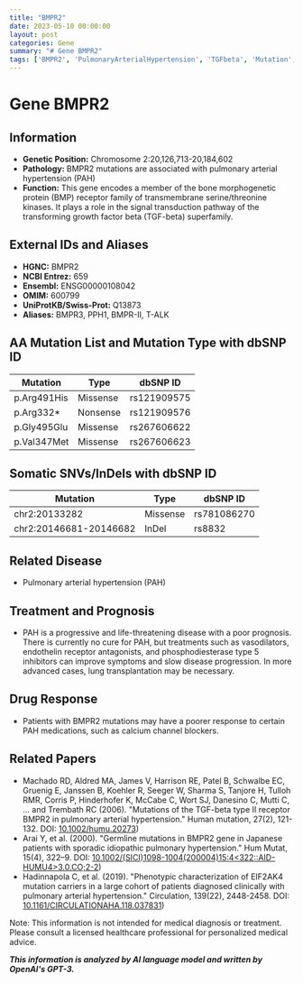 ```yaml
---
title: "BMPR2"
date: 2023-05-10 00:00:00
layout: post
categories: Gene
summary: "# Gene BMPR2"
tags: ['BMPR2', 'PulmonaryArterialHypertension', 'TGFbeta', 'Mutation', 'DrugResponse', 'Treatment', 'Prognosis', 'GeneticInformation']
---
```


# Gene BMPR2

## Information

- **Genetic Position:** Chromosome 2:20,126,713-20,184,602
- **Pathology:** BMPR2 mutations are associated with pulmonary arterial hypertension (PAH)
- **Function:** This gene encodes a member of the bone morphogenetic protein (BMP) receptor family of transmembrane serine/threonine kinases. It plays a role in the signal transduction pathway of the transforming growth factor beta (TGF-beta) superfamily.

## External IDs and Aliases

- **HGNC:** BMPR2
- **NCBI Entrez:** 659
- **Ensembl:** ENSG00000108042
- **OMIM:** 600799
- **UniProtKB/Swiss-Prot:** Q13873
- **Aliases:** BMPR3, PPH1, BMPR-II, T-ALK

## AA Mutation List and Mutation Type with dbSNP ID

|Mutation|Type|dbSNP ID|
|--------|----|--------|
|p.Arg491His|Missense|rs121909575|
|p.Arg332*|Nonsense|rs121909576|
|p.Gly495Glu|Missense|rs267606622|
|p.Val347Met|Missense|rs267606623|

## Somatic SNVs/InDels with dbSNP ID

|Mutation|Type|dbSNP ID|
|--------|----|--------|
|chr2:20133282|Missense|rs781086270|
|chr2:20146681-20146682|InDel|rs8832|

## Related Disease

- Pulmonary arterial hypertension (PAH)

## Treatment and Prognosis

- PAH is a progressive and life-threatening disease with a poor prognosis. There is currently no cure for PAH, but treatments such as vasodilators, endothelin receptor antagonists, and phosphodiesterase type 5 inhibitors can improve symptoms and slow disease progression. In more advanced cases, lung transplantation may be necessary.

## Drug Response

- Patients with BMPR2 mutations may have a poorer response to certain PAH medications, such as calcium channel blockers.

## Related Papers

- Machado RD, Aldred MA, James V, Harrison RE, Patel B, Schwalbe EC, Gruenig E, Janssen B, Koehler R, Seeger W, Sharma S, Tanjore H, Tulloh RMR, Corris P, Hinderhofer K, McCabe C, Wort SJ, Danesino C, Mutti C, ... and Trembath RC (2006). "Mutations of the TGF-beta type II receptor BMPR2 in pulmonary arterial hypertension." Human mutation, 27(2), 121-132. DOI: [10.1002/humu.20273](https://doi.org/10.1002/humu.20273))
- Arai Y, et al. (2000). "Germline mutations in BMPR2 gene in Japanese patients with sporadic idiopathic pulmonary hypertension." Hum Mutat, 15(4), 322–9. DOI: [10.1002/(SICI)1098-1004(200004)15:4<322::AID-HUMU4>3.0.CO;2-2](https://doi.org/10.1002/(SICI)1098-1004(200004)15:4%3C322::AID-HUMU4%3E3.0.CO;2-2))
- Hadinnapola C, et al. (2019). "Phenotypic characterization of EIF2AK4 mutation carriers in a large cohort of patients diagnosed clinically with pulmonary arterial hypertension." Circulation, 139(22), 2448-2458. DOI: [10.1161/CIRCULATIONAHA.118.037831](https://doi.org/10.1161/CIRCULATIONAHA.118.037831))


Note: This information is not intended for medical diagnosis or treatment. Please consult a licensed healthcare professional for personalized medical advice.

**_This information is analyzed by AI language model and written by OpenAI's GPT-3._**